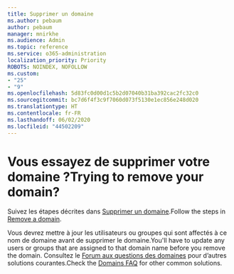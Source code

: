 ```yaml
---
title: Supprimer un domaine
ms.author: pebaum
author: pebaum
manager: mnirkhe
ms.audience: Admin
ms.topic: reference
ms.service: o365-administration
localization_priority: Priority
ROBOTS: NOINDEX, NOFOLLOW
ms.custom:
- "25"
- "9"
ms.openlocfilehash: 5d83fc0d00d1c5b2d07040b31ba392cac2fc32c0
ms.sourcegitcommit: bc7d6f4f3c9f7060d073f5130e1ec856e248d020
ms.translationtype: HT
ms.contentlocale: fr-FR
ms.lasthandoff: 06/02/2020
ms.locfileid: "44502209"
---
```

# <a name="trying-to-remove-your-domain"></a><span data-ttu-id="93411-102">Vous essayez de supprimer votre domaine ?</span><span class="sxs-lookup"><span data-stu-id="93411-102">Trying to remove your domain?</span></span>

<span data-ttu-id="93411-103">Suivez les étapes décrites dans [Supprimer un domaine](https://docs.microsoft.com/microsoft-365/admin/get-help-with-domains/remove-a-domain).</span><span class="sxs-lookup"><span data-stu-id="93411-103">Follow the steps in [Remove a domain](https://docs.microsoft.com/microsoft-365/admin/get-help-with-domains/remove-a-domain).</span></span>
  
<span data-ttu-id="93411-104">Vous devrez mettre à jour les utilisateurs ou groupes qui sont affectés à ce nom de domaine avant de supprimer le domaine.</span><span class="sxs-lookup"><span data-stu-id="93411-104">You'll have to update any users or groups that are assigned to that domain name before you remove the domain.</span></span> <span data-ttu-id="93411-105">Consultez le [Forum aux questions des domaines](https://docs.microsoft.com/microsoft-365/admin/setup/domains-faq) pour d’autres solutions courantes.</span><span class="sxs-lookup"><span data-stu-id="93411-105">Check the [Domains FAQ](https://docs.microsoft.com/microsoft-365/admin/setup/domains-faq) for other common solutions.</span></span>
  